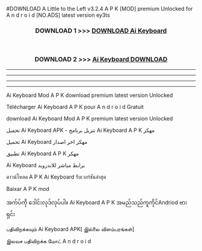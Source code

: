 #DOWNLOAD A Little to the Left v3.2.4 A P K [MOD] premium Unlocked for A n d r o i d [NO.ADS] latest version ey3ts 



<div align="center">

<h3>DOWNLOAD 1 >>> <a href="https://downloadmod1.web.app/?judul=Ai Keyboard ">DOWNLOAD Ai Keyboard </a></h3><br>

<h3>DOWNLOAD 2 >>> <a href="https://downloadmod1.web.app/?judul=Ai Keyboard ">Ai Keyboard  DOWNLOAD </a></h3>

</div>


----------------------------------------------------------

----------------------------------------------------------

----------------------------------------------------------

----------------------------------------------------------


Ai Keyboard  Mod A P K download premium latest version Unlocked

Télécharger Ai Keyboard  A P K pour A n d r o i d Gratuit

download Ai Keyboard  Mod A P K premium latest version Unlocked

تحميل Ai Keyboard  APK - تنزيل برنامج Ai Keyboard  A P K مهكر

تحميل Ai Keyboard  مهكر اخر اصدار

تطبيق Ai Keyboard  A P K مهكر

Ai Keyboard  برابط مباشر للاندرويد

ดาวน์โหลด A P K Ai Keyboard  รับเวอร์ชันล่าสุด

Baixar A P K mod

အက်ပ်ကို ဒေါင်းလုဒ်လုပ်ပါ။ Ai Keyboard  A P K အမည်သည်ကူကိုင်Andriod ဗားရှင်း

பதிவிறக்கவும் Ai Keyboard  APK[ இல்லை விளம்பரங்கள்] 
 
இலவச பதிவிறக்க மோட் A n d r o i d



